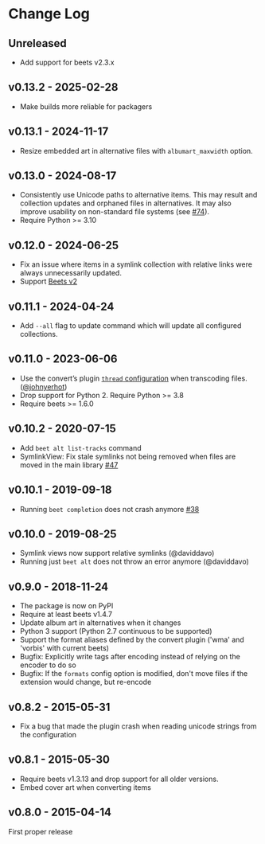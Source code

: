 Change Log
==========

## Unreleased
* Add support for beets v2.3.x

## v0.13.2 - 2025-02-28
* Make builds more reliable for packagers

## v0.13.1 - 2024-11-17
* Resize embedded art in alternative files with `albumart_maxwidth` option.

## v0.13.0 - 2024-08-17
* Consistently use Unicode paths to alternative items. This may result and
  collection updates and orphaned files in alternatives. It may also improve
  usability on non-standard file systems (see [#74]).
* Require Python >= 3.10

[#74]: https://github.com/geigerzaehler/beets-alternatives/issues/74

## v0.12.0 - 2024-06-25
* Fix an issue where items in a symlink collection with relative links were
  always unnecessarily updated.
* Support [Beets v2](https://beets.readthedocs.io/en/latest/changelog.html#may-30-2024)

## v0.11.1 - 2024-04-24
* Add `--all` flag to update command which will update all configured
  collections.

## v0.11.0 - 2023-06-06
* Use the convert’s plugin [`thread` configuration][convert-config] when
  transcoding files. ([@johnyerhot](https://github.com/johnyerhot))
* Drop support for Python 2. Require Python >= 3.8
* Require beets >= 1.6.0

[convert-config]: https://beets.readthedocs.io/en/latest/plugins/convert.html#configuration

## v0.10.2 - 2020-07-15
* Add `beet alt list-tracks` command
* SymlinkView: Fix stale symlinks not being removed when files are moved in the
  main library [#47][]

[#47]: https://github.com/geigerzaehler/beets-alternatives/issues/47

## v0.10.1 - 2019-09-18
* Running `beet completion` does not crash anymore [#38][]

[#38]: https://github.com/geigerzaehler/beets-alternatives/issues/38

## v0.10.0 - 2019-08-25
* Symlink views now support relative symlinks (@daviddavo)
* Running just `beet alt` does not throw an error anymore (@daviddavo)

## v0.9.0 - 2018-11-24
* The package is now on PyPI
* Require at least beets v1.4.7
* Update album art in alternatives when it changes
* Python 3 support (Python 2.7 continuous to be supported)
* Support the format aliases defined by the convert plugin ('wma' and 'vorbis'
  with current beets)
* Bugfix: Explicitly write tags after encoding instead of relying on the
  encoder to do so
* Bugfix: If the `formats` config option is modified, don't move files if the
  extension would change, but re-encode

## v0.8.2 - 2015-05-31
* Fix a bug that made the plugin crash when reading unicode strings
  from the configuration

## v0.8.1 - 2015-05-30
* Require beets v1.3.13 and drop support for all older versions.
* Embed cover art when converting items

## v0.8.0 - 2015-04-14
First proper release
